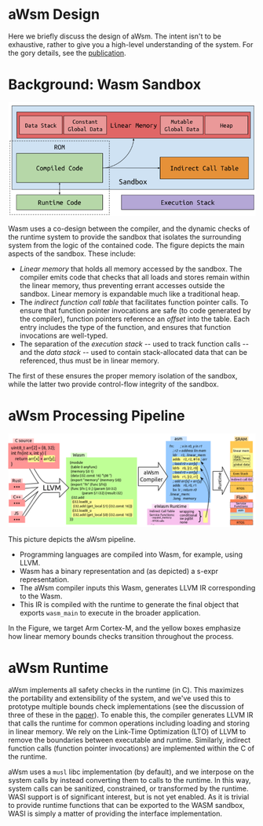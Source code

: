 # aWsm Design

Here we briefly discuss the design of aWsm.
The intent isn't to be exhaustive, rather to give you a high-level understanding of the system.
For the gory details, see the [publication](https://www2.seas.gwu.edu/~gparmer/publications/emsoft20wasm.pdf).

# Background: Wasm Sandbox

![The layout of a Wasm sandbox.](layout.png)

Wasm uses a co-design between the compiler, and the dynamic checks of the runtime system to provide the sandbox that isolates the surrounding system from the logic of the contained code.
The figure depicts the main aspects of the sandbox.
These include:

- *Linear memory* that holds all memory accessed by the sandbox.
	The compiler emits code that checks that all loads and stores remain within the linear memory, thus preventing errant accesses outside the sandbox.
	Linear memory is expandable much like a traditional heap.
- The *indirect function call table* that facilitates function pointer calls.
	To ensure that function pointer invocations are safe (to code generated by the compiler), function pointers reference an *offset* into the table.
	Each entry includes the type of the function, and ensures that function invocations are well-typed.
- The separation of the *execution stack* -- used to track function calls -- and the *data stack* -- used to contain stack-allocated data that can be referenced, thus must be in linear memory.

The first of these ensures the proper memory isolation of the sandbox, while the latter two provide control-flow integrity of the sandbox.

# aWsm Processing Pipeline

![The lifecycle of the aWsm compiler as applied to the embedded Wasm (Arm Cortex-M) runtime.](overview.png)

This picture depicts the aWsm pipeline.

- Programming languages are compiled into Wasm, for example, using LLVM.
- Wasm has a binary representation and (as depicted) a s-expr representation.
- The aWsm compiler inputs this Wasm, generates LLVM IR corresponding to the Wasm.
- This IR is compiled with the runtime to generate the final object that exports `wasm_main` to execute in the broader application.

In the Figure, we target Arm Cortex-M, and the yellow boxes emphasize how linear memory bounds checks transition throughout the process.

# aWsm Runtime

aWsm implements all safety checks in the runtime (in C).
This maximizes the portability and extensibility of the system, and we've used this to prototype multiple bounds check implementations (see the discussion of three of these in the [paper](https://www2.seas.gwu.edu/~gparmer/publications/emsoft20wasm.pdf)).
To enable this, the compiler generates LLVM IR that calls the runtime for common operations including loading and storing in linear memory.
We rely on the Link-Time Optimization (LTO) of LLVM to remove the boundaries between executable and runtime.
Similarly, indirect function calls (function pointer invocations) are implemented within the C of the runtime.

aWsm uses a `musl` libc implementation (by default), and we interpose on the system calls by instead converting them to calls to the runtime.
In this way, system calls can be sanitized, constrained, or transformed by the runtime.
WASI support is of significant interest, but is not yet enabled.
As it is trivial to provide runtime functions that can be exported to the WASM sandbox, WASI is simply a matter of providing the interface implementation.
